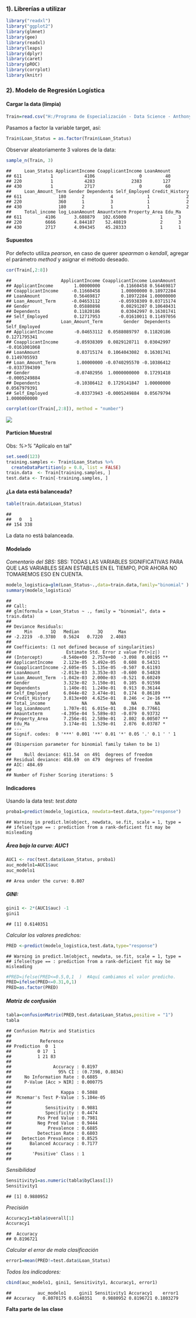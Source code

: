 ### 1). Librerías a utilizar

``` r
library("readxl")
library("ggplot2")
library(glmnet)
library(gee)
library(readxl)
library(leaps)
library(dplyr)
library(caret)
library(pROC)
library(corrplot)
library(knitr)
```

### 2). Modelo de Regresión Logística

#### Cargar la data (limpia)

``` r
Train=read.csv("H:/Programa de Especialización - Data Science - Anthony Manosalva/R_Python/Modulo III_Clasificacion_Regresion_Logistica_Binaria/DataSet/train_t.csv")
```

Pasamos a factor la variable target, así:

``` r
Train$Loan_Status = as.factor(Train$Loan_Status)
```

Observar aleatoriamente 3 valores de la data:

``` r
sample_n(Train, 3)
```

    ##     Loan_Status ApplicantIncome CoapplicantIncome LoanAmount
    ## 611           1            4106                 0         40
    ## 220           1            4283              2383        127
    ## 430           1            2717                 0         60
    ##     Loan_Amount_Term Gender Dependents Self_Employed Credit_History
    ## 611              180      2          4             1              2
    ## 220              360      1          3             1              2
    ## 430              180      2          1             1              2
    ##     Total_income log_LoanAmount Amauntxterm Property_Area Edu_Ma
    ## 611         4106       3.688879   102.65000             1      3
    ## 220         6666       4.844187    52.48819             2      3
    ## 430         2717       4.094345    45.28333             1      1

#### Supuestos

Por defecto utiliza *pearson*, en caso de querer *spearman* o *kendall*, agregar el parámetro *method* y asignar el método deseado.

``` r
cor(Train[,2:8])
```

    ##                   ApplicantIncome CoapplicantIncome LoanAmount
    ## ApplicantIncome        1.00000000       -0.11660458 0.56469817
    ## CoapplicantIncome     -0.11660458        1.00000000 0.18972284
    ## LoanAmount             0.56469817        0.18972284 1.00000000
    ## Loan_Amount_Term      -0.04653112       -0.05938309 0.03715174
    ## Gender                 0.05880898        0.08291207 0.10640431
    ## Dependents             0.11820186        0.03042997 0.16301741
    ## Self_Employed          0.12717953       -0.01610011 0.11497056
    ##                   Loan_Amount_Term        Gender  Dependents Self_Employed
    ## ApplicantIncome        -0.04653112  0.0588089797  0.11820186  0.1271795341
    ## CoapplicantIncome      -0.05938309  0.0829120711  0.03042997 -0.0161001068
    ## LoanAmount              0.03715174  0.1064043082  0.16301741  0.1149705593
    ## Loan_Amount_Term        1.00000000 -0.0740295570 -0.10386412 -0.0337394309
    ## Gender                 -0.07402956  1.0000000000  0.17291418 -0.0005249884
    ## Dependents             -0.10386412  0.1729141847  1.00000000  0.0567979391
    ## Self_Employed          -0.03373943 -0.0005249884  0.05679794  1.0000000000

``` r
corrplot(cor(Train[,2:8]), method = "number")
```

![](ModelosClasificacionIII_markdown_-_copia_files/figure-markdown_github/unnamed-chunk-4-1.png)

#### Particion Muestral

Obs: *%&gt;%* "Aplícalo en tal"

``` r
set.seed(123)
training.samples <- Train$Loan_Status %>% 
  createDataPartition(p = 0.8, list = FALSE)
train.data  <- Train[training.samples, ]
test.data <- Train[-training.samples, ]
```

#### ¿La data está balanceada?

``` r
table(train.data$Loan_Status)
```

    ## 
    ##   0   1 
    ## 154 338

La data no está balanceada.

#### Modelado

*Comentario del SBS:* SBS: TODAS LAS VARIABLES SIGNIFICATIVAS PARA QUE LAS VARIABLES SEAN ESTABLES EN EL TIEMPO, POR AHORA NO TOMAREMOS ESO EN CUENTA.

``` r
modelo_logistica=glm(Loan_Status~.,data=train.data,family="binomial" )
summary(modelo_logistica)
```

    ## 
    ## Call:
    ## glm(formula = Loan_Status ~ ., family = "binomial", data = train.data)
    ## 
    ## Deviance Residuals: 
    ##     Min       1Q   Median       3Q      Max  
    ## -2.2219  -0.3780   0.5624   0.7220   2.4083  
    ## 
    ## Coefficients: (1 not defined because of singularities)
    ##                     Estimate Std. Error z value Pr(>|z|)    
    ## (Intercept)       -8.540e+00  2.757e+00  -3.098  0.00195 ** 
    ## ApplicantIncome    2.123e-05  3.492e-05   0.608  0.54321    
    ## CoapplicantIncome -2.605e-05  5.135e-05  -0.507  0.61193    
    ## LoanAmount        -2.013e-03  3.353e-03  -0.600  0.54828    
    ## Loan_Amount_Term  -1.042e-03  2.000e-03  -0.521  0.60249    
    ## Gender             3.323e-02  3.150e-01   0.105  0.91598    
    ## Dependents         1.140e-01  1.249e-01   0.913  0.36144    
    ## Self_Employed      6.044e-02  3.474e-01   0.174  0.86189    
    ## Credit_History     3.813e+00  4.625e-01   8.246  < 2e-16 ***
    ## Total_income              NA         NA      NA       NA    
    ## log_LoanAmount     1.707e-01  6.015e-01   0.284  0.77661    
    ## Amauntxterm       -4.395e-04  5.589e-03  -0.079  0.93732    
    ## Property_Area      7.256e-01  2.589e-01   2.802  0.00507 ** 
    ## Edu_Ma             3.174e-01  1.529e-01   2.076  0.03787 *  
    ## ---
    ## Signif. codes:  0 '***' 0.001 '**' 0.01 '*' 0.05 '.' 0.1 ' ' 1
    ## 
    ## (Dispersion parameter for binomial family taken to be 1)
    ## 
    ##     Null deviance: 611.54  on 491  degrees of freedom
    ## Residual deviance: 458.69  on 479  degrees of freedom
    ## AIC: 484.69
    ## 
    ## Number of Fisher Scoring iterations: 5

#### Indicadores

Usando la data test: *test.data*

``` r
proba1=predict(modelo_logistica, newdata=test.data,type="response")
```

    ## Warning in predict.lm(object, newdata, se.fit, scale = 1, type =
    ## ifelse(type == : prediction from a rank-deficient fit may be misleading

##### Área bajo la curva: *AUC1*

``` r
AUC1 <- roc(test.data$Loan_Status, proba1)
auc_modelo1=AUC1$auc
auc_modelo1
```

    ## Area under the curve: 0.807

##### GINI:

``` r
gini1 <- 2*(AUC1$auc) -1
gini1
```

    ## [1] 0.6140351

*Calcular los valores predichos:*

``` r
PRED <-predict(modelo_logistica,test.data,type="response")
```

    ## Warning in predict.lm(object, newdata, se.fit, scale = 1, type =
    ## ifelse(type == : prediction from a rank-deficient fit may be misleading

``` r
#PRED=ifelse(PRED<=0.5,0,1  )  #Aquí cambiamos el valor predicho.
PRED=ifelse(PRED<=0.31,0,1)
PRED=as.factor(PRED)
```

##### Matriz de confusión

``` r
tabla=confusionMatrix(PRED,test.data$Loan_Status,positive = "1")
tabla
```

    ## Confusion Matrix and Statistics
    ## 
    ##           Reference
    ## Prediction  0  1
    ##          0 17  1
    ##          1 21 83
    ##                                           
    ##                Accuracy : 0.8197          
    ##                  95% CI : (0.7398, 0.8834)
    ##     No Information Rate : 0.6885          
    ##     P-Value [Acc > NIR] : 0.000775        
    ##                                           
    ##                   Kappa : 0.5088          
    ##  Mcnemar's Test P-Value : 5.104e-05       
    ##                                           
    ##             Sensitivity : 0.9881          
    ##             Specificity : 0.4474          
    ##          Pos Pred Value : 0.7981          
    ##          Neg Pred Value : 0.9444          
    ##              Prevalence : 0.6885          
    ##          Detection Rate : 0.6803          
    ##    Detection Prevalence : 0.8525          
    ##       Balanced Accuracy : 0.7177          
    ##                                           
    ##        'Positive' Class : 1               
    ## 

*Sensibilidad*

``` r
Sensitivity1=as.numeric(tabla$byClass[1])
Sensitivity1
```

    ## [1] 0.9880952

*Precisión*

``` r
Accuracy1=tabla$overall[1]
Accuracy1
```

    ##  Accuracy 
    ## 0.8196721

*Calcular el error de mala clasificación*

``` r
error1=mean(PRED!=test.data$Loan_Status)
```

*Todos los indicadores:*

``` r
cbind(auc_modelo1, gini1, Sensitivity1, Accuracy1, error1)
```

    ##          auc_modelo1     gini1 Sensitivity1 Accuracy1    error1
    ## Accuracy   0.8070175 0.6140351    0.9880952 0.8196721 0.1803279

**Falta parte de las clase**
